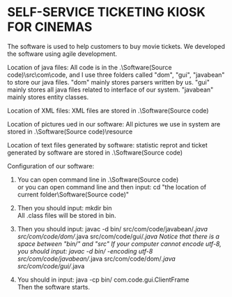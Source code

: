 # SELF-SERVICE TICKETING KIOSK FOR CINEMAS
The software is used to help customers to buy movie tickets. We developed the software using agile development.

Location of java files:
All code is in the .\Software(Source code)\src\com\code, and I use three folders called "dom", "gui", "javabean" to store our java files.
"dom" mainly stores parsers written by us. 
"gui" mainly stores all java files related to interface of our system. 
"javabean" mainly stores entity classes.

Location of XML files:
XML files are stored in .\Software(Source code)

Location of pictures ued in our software:
All pictures we use in system are stored in .\Software(Source code)\resource 

Location of text files generated by software:
statistic reprot and ticket generated by software are stored in .\Software(Source code)

Configuration of our software:

1. You can open command line in .\Software(Source code)        
or you can open command line and then input:  cd "the location of current folder\Software(Source code)"

2. Then you should input: mkdir bin                    
All .class files will be stored in bin.

3. Then you should input: javac -d bin/ src/com/code/javabean/*.java src/com/code/dom/*.java src/com/code/gui/*.java
Notice that there is a space between "bin/" and "src"
If your computer cannot encode utf-8, you should input: javac -d bin/ -encoding utf-8 src/com/code/javabean/*.java src/com/code/dom/*.java src/com/code/gui/*.java

4. You should in input: java -cp bin/ com.code.gui.ClientFrame           
Then the software starts.



